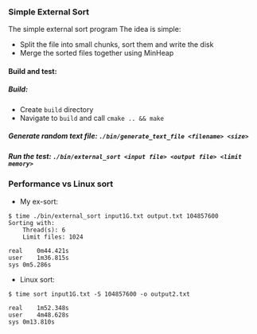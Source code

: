 ### Simple External Sort
The simple external sort program
The idea is simple:
- Split the file into small chunks, sort them and write the disk
- Merge the sorted files together using MinHeap

#### Build and test:
##### Build:
- Create `build` directory
- Navigate to `build` and call `cmake .. && make`

##### Generate random text file: `./bin/generate_text_file <filename> <size>`
##### Run the test: `./bin/external_sort <input file> <output file> <limit memory>`


### Performance vs Linux sort
- My ex-sort:
```
$ time ./bin/external_sort input1G.txt output.txt 104857600
Sorting with:
	Thread(s): 6
	Limit files: 1024

real	0m44.421s
user	1m36.815s
sys	0m5.286s
```

- Linux sort:
```
$ time sort input1G.txt -S 104857600 -o output2.txt

real	1m52.348s
user	4m48.628s
sys	0m13.810s
```
